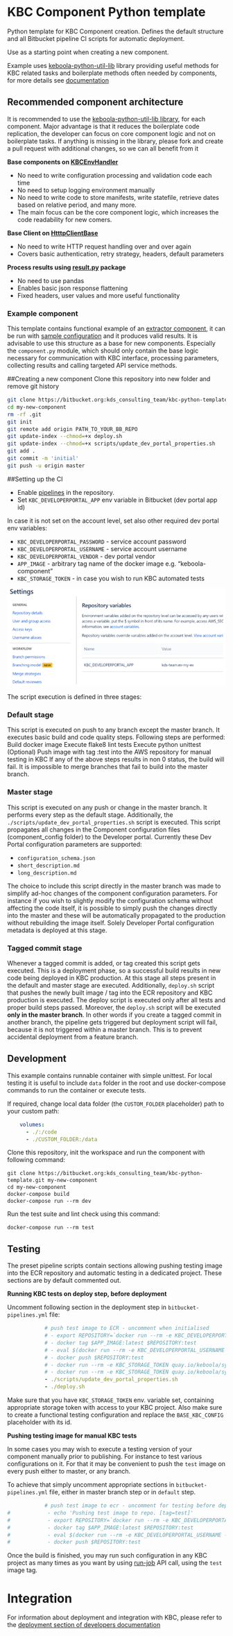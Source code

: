 # KBC Component Python template

Python template for KBC Component creation. Defines the default structure and all Bitbucket pipeline CI scripts for automatic deployment.

Use as a starting point when creating a new component.

Example uses [keboola-python-util-lib](https://bitbucket.org/kds_consulting_team/keboola-python-util-lib/src/master/) library providing useful methods for KBC related tasks and boilerplate methods often needed by components, for more details see [documentation](https://bitbucket.org/kds_consulting_team/keboola-python-util-lib/src/master/README.md)


## Recommended component architecture
It is recommended to use the [keboola-python-util-lib library](https://bitbucket.org/kds_consulting_team/keboola-python-util-lib/src/master/), 
for each component. Major advantage is that it reduces the boilerplate code replication, the developer can focus on core component logic 
and not on boilerplate tasks. If anything is missing in the library, please fork and create a pull request with additional changes, 
so we can all benefit from it

**Base components on [KBCEnvHandler](https://bitbucket.org/kds_consulting_team/keboola-python-util-lib/src/master/docs/env_handler.md?at=master)**

- No need to write configuration processing and validation code each time
- No need to setup logging environment manually
- No need to write code to store manifests, write statefile, retrieve dates based on relative period, and many more.
- The main focus can be the core component logic, which increases the code readability for new comers.

**Base Client on [HtttpClientBase](https://bitbucket.org/kds_consulting_team/keboola-python-util-lib/src/master/docs/client_base.md?at=master)**

- No need to write HTTP request handling over and over again
- Covers basic authentication, retry strategy, headers, default parameters

**Process results using [result.py](https://bitbucket.org/kds_consulting_team/keboola-python-util-lib/src/master/docs/result.md?at=master) package**

- No need to use pandas
- Enables basic json response flattening
- Fixed headers, user values and more useful functionality


### Example component
This template contains functional example of an [extractor component](https://bitbucket.org/kds_consulting_team/kbc-python-template/src/master/src/component.py), 
it can be run with [sample configuration](https://bitbucket.org/kds_consulting_team/kbc-python-template/src/master/data/) and it produces valid results. 
It is advisable to use this structure as a base for new components. Especially the `component.py` module, which should only 
contain the base logic necessary for communication with KBC interface, processing parameters, collecting results
 and calling targeted API service methods. 


##Creating a new component
Clone this repository into new folder and remove git history
```bash
git clone https://bitbucket.org:kds_consulting_team/kbc-python-template.git my-new-component
cd my-new-component
rm -rf .git
git init
git remote add origin PATH_TO_YOUR_BB_REPO
git update-index --chmod=+x deploy.sh
git update-index --chmod=+x scripts/update_dev_portal_properties.sh
git add .
git commit -m 'initial'
git push -u origin master
```


##Setting up the CI
 - Enable [pipelines](https://confluence.atlassian.com/bitbucket/get-started-with-bitbucket-pipelines-792298921.html) in the repository.
 - Set `KBC_DEVELOPERPORTAL_APP` env variable in Bitbucket (dev portal app id)
 
 In case it is not set on the account level, set also other required dev portal env variables:
 - `KBC_DEVELOPERPORTAL_PASSWORD` - service account password
 - `KBC_DEVELOPERPORTAL_USERNAME` - service account username
 - `KBC_DEVELOPERPORTAL_VENDOR` - dev portal vendor
 - `APP_IMAGE` - arbitrary tag name of the docker image e.g. “keboola-component”
 - `KBC_STORAGE_TOKEN` - in case you wish to run KBC automated tests
  
 
 ![picture](docs/imgs/ci_variable.png)
 
The script execution is defined in three stages:

### Default stage
This script is executed on push to any branch except the master branch. It executes basic build and code quality steps. Following steps are performed:
Build docker image
Execute flake8 lint tests
Execute python unittest
(Optional) Push image with tag :test into the AWS repository for manual testing in KBC
If any of the above steps results in non 0 status, the build will fail. It is impossible to merge branches that fail to build into the master branch.

### Master stage
This script is executed on any push or change in the master branch. It performs every step as the default stage. Additionally, 
the `./scripts/update_dev_portal_properties.sh` script is executed. 
This script propagates all changes in the Component configuration files (component_config folder) to the Developer portal.
Currently these Dev Portal configuration parameters are supported:
 - `configuration_schema.json`
 - `short_description.md`
 - `long_description.md`    

The choice to include this script directly in the master branch was made to simplify ad-hoc changes of the component configuration parameters. For instance if you wish to slightly modify the configuration schema without affecting the code itself, it is possible to simply push the changes directly into the master and these will be automatically propagated to the production without rebuilding the image itself. Solely Developer Portal configuration metadata is deployed at this stage.

### Tagged commit stage
Whenever a tagged commit is added, or tag created this script gets executed. This is a deployment phase, so a successful build results in new code being deployed in KBC production.
At this stage all steps present in the default and master stage are executed. Additionally, 
`deploy.sh` script that pushes the newly built image / tag into the ECR repository and KBC production is executed.
The deploy script is executed only after all tests and proper build steps passed. 
Moreover, the `deploy.sh` script will be executed **only in the master branch**. In other words if you create a tagged commit in another branch, the pipeline gets triggered but deployment script will fail, because it is not triggered within a master branch. This is to prevent accidental deployment from a feature branch.

 
 
## Development
 
This example contains runnable container with simple unittest. For local testing it is useful to include `data` folder in the root
and use docker-compose commands to run the container or execute tests. 

If required, change local data folder (the `CUSTOM_FOLDER` placeholder) path to your custom path:
```yaml
    volumes:
      - ./:/code
      - ./CUSTOM_FOLDER:/data
```

Clone this repository, init the workspace and run the component with following command:

```
git clone https://bitbucket.org:kds_consulting_team/kbc-python-template.git my-new-component
cd my-new-component
docker-compose build
docker-compose run --rm dev
```

Run the test suite and lint check using this command:

```
docker-compose run --rm test
```

## Testing

The preset pipeline scripts contain sections allowing pushing testing image into the ECR repository and automatic 
testing in a dedicated project. These sections are by default commented out. 

**Running KBC tests on deploy step, before deployment**

Uncomment following section in the deployment step in `bitbucket-pipelines.yml` file:

```yaml
            # push test image to ECR - uncomment when initialised
            # - export REPOSITORY=`docker run --rm -e KBC_DEVELOPERPORTAL_USERNAME -e KBC_DEVELOPERPORTAL_PASSWORD -e KBC_DEVELOPERPORTAL_URL quay.io/keboola/developer-portal-cli-v2:latest ecr:get-repository $KBC_DEVELOPERPORTAL_VENDOR $KBC_DEVELOPERPORTAL_APP`
            # - docker tag $APP_IMAGE:latest $REPOSITORY:test
            # - eval $(docker run --rm -e KBC_DEVELOPERPORTAL_USERNAME -e KBC_DEVELOPERPORTAL_PASSWORD -e KBC_DEVELOPERPORTAL_URL quay.io/keboola/developer-portal-cli-v2:latest ecr:get-login $KBC_DEVELOPERPORTAL_VENDOR $KBC_DEVELOPERPORTAL_APP)
            # - docker push $REPOSITORY:test
            # - docker run --rm -e KBC_STORAGE_TOKEN quay.io/keboola/syrup-cli:latest run-job $KBC_DEVELOPERPORTAL_APP BASE_KBC_CONFIG test
            # - docker run --rm -e KBC_STORAGE_TOKEN quay.io/keboola/syrup-cli:latest run-job $KBC_DEVELOPERPORTAL_APP KBC_CONFIG_1 test
            - ./scripts/update_dev_portal_properties.sh
            - ./deploy.sh
```

Make sure that you have `KBC_STORAGE_TOKEN` env. variable set, containing appropriate storage token with access 
to your KBC project. Also make sure to create a functional testing configuration and replace the `BASE_KBC_CONFIG` placeholder with its id.

**Pushing testing image for manual KBC tests**

In some cases you may wish to execute a testing version of your component manually prior to publishing. For instance to test various
configurations on it. For that it may be convenient to push the `test` image on every push either to master, or any branch.

To achieve that simply uncomment appropriate sections in `bitbucket-pipelines.yml` file, either in master branch step or in `default` step.

```yaml
            # push test image to ecr - uncomment for testing before deployment
#            - echo 'Pushing test image to repo. [tag=test]'
#            - export REPOSITORY=`docker run --rm -e KBC_DEVELOPERPORTAL_USERNAME -e KBC_DEVELOPERPORTAL_PASSWORD -e KBC_DEVELOPERPORTAL_URL quay.io/keboola/developer-portal-cli-v2:latest ecr:get-repository $KBC_DEVELOPERPORTAL_VENDOR $KBC_DEVELOPERPORTAL_APP`
#            - docker tag $APP_IMAGE:latest $REPOSITORY:test
#            - eval $(docker run --rm -e KBC_DEVELOPERPORTAL_USERNAME -e KBC_DEVELOPERPORTAL_PASSWORD -e KBC_DEVELOPERPORTAL_URL quay.io/keboola/developer-portal-cli-v2:latest ecr:get-login $KBC_DEVELOPERPORTAL_VENDOR $KBC_DEVELOPERPORTAL_APP)
#            - docker push $REPOSITORY:test
```
 
 Once the build is finished, you may run such configuration in any KBC project as many times as you want by using [run-job](https://kebooladocker.docs.apiary.io/#reference/run/create-a-job-with-image/run-job) API call, using the `test` image tag.

# Integration

For information about deployment and integration with KBC, please refer to the [deployment section of developers documentation](https://developers.keboola.com/extend/component/deployment/) 